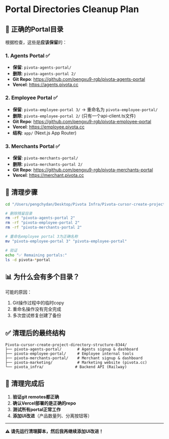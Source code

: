 # Portal Directories Cleanup Plan

## 🎯 正确的Portal目录

根据检查，这些是**应该保留**的：

### 1. **Agents Portal** ✅
- **保留**: `pivota-agents-portal/`
- **删除**: `pivota-agents-portal 2/`
- **Git Repo**: https://github.com/pengxu9-rgb/pivota-agents-portal
- **Vercel**: https://agents.pivota.cc

### 2. **Employee Portal** ✅  
- **保留**: `pivota-employee-portal 3/` → 重命名为 `pivota-employee-portal/`
- **删除**: `pivota-employee-portal 2/` (只有一个api-client.ts文件)
- **Git Repo**: https://github.com/pengxu9-rgb/pivota-employee-portal
- **Vercel**: https://employee.pivota.cc
- **结构**: `app/` (Next.js App Router)

### 3. **Merchants Portal** ✅
- **保留**: `pivota-merchants-portal/`
- **删除**: `pivota-merchants-portal 2/`
- **Git Repo**: https://github.com/pengxu9-rgb/pivota-merchants-portal
- **Vercel**: https://merchant.pivota.cc

## 🧹 清理步骤

```bash
cd "/Users/pengchydan/Desktop/Pivota Infra/Pivota-cursor-create-project-directory-structure-8344"

# 删除残留目录
rm -rf "pivota-agents-portal 2"
rm -rf "pivota-employee-portal 2"
rm -rf "pivota-merchants-portal 2"

# 重命名employee portal 3为正确名称
mv "pivota-employee-portal 3" "pivota-employee-portal"

# 验证
echo "✅ Remaining portals:"
ls -d pivota-*portal
```

## 📊 为什么会有多个目录？

可能的原因：
1. Git操作过程中的临时copy
2. 重命名操作没有完全完成
3. 多次尝试修复创建了备份

## ✅ 清理后的最终结构

```
Pivota-cursor-create-project-directory-structure-8344/
├── pivota-agents-portal/       # Agents signup & dashboard
├── pivota-employee-portal/     # Employee internal tools
├── pivota-merchants-portal/    # Merchant signup & dashboard
├── pivota-marketing/           # Marketing website (pivota.cc)
└── pivota_infra/              # Backend API (Railway)
```

## 🚀 清理完成后

1. **验证git remotes都正确**
2. **确认Vercel部署的是正确的repo**
3. **测试所有portal正常工作**
4. **添加UI改进**（产品数量列、分离按钮等）

---

**⚠️ 请先运行清理脚本，然后我再继续添加UI改进！**

